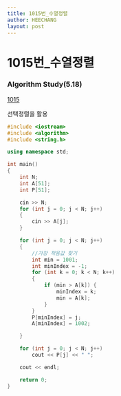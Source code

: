 ```yaml
---
title: 1015번_수열정렬
author: HEECHANG
layout: post
---
```


# 1015번_수열정렬
### Algorithm Study(5.18)

[1015](https://www.acmicpc.net/problem/1015)

선택정렬을 활용

```c++
#include <iostream>
#include <algorithm>
#include <string.h>

using namespace std;

int main()
{
	int N;
	int A[51];
	int P[51];

	cin >> N;
	for (int j = 0; j < N; j++)
	{
		cin >> A[j];
	}

	for (int j = 0; j < N; j++)
	{
		//가장 작음값 찾기
		int min = 1001;
		int minIndex = -1;
		for (int k = 0; k < N; k++)
		{
			if (min > A[k]) {
				minIndex = k;
				min = A[k];
			}
		}
		P[minIndex] = j;
		A[minIndex] = 1002;

	}

	for (int j = 0; j < N; j++)
		cout << P[j] << " ";

	cout << endl;

	return 0;
}
```
